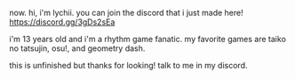 
now.
hi, i'm lychii.
you can join the discord that i just made here! https://discord.gg/3gDs2sEa

i'm 13 years old and i'm a rhythm game fanatic. my favorite games are taiko no tatsujin, osu!, and geometry dash.

this is unfinished but thanks for looking! talk to me in my discord.
